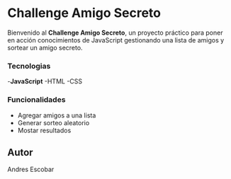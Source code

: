 # Challenge Amigo Secreto

Bienvenido al **Challenge Amigo Secreto**, un proyecto práctico para poner en acción conocimientos de JavaScript gestionando una lista de amigos y sortear un amigo secreto.

### Tecnologias
-**JavaScript**
-HTML
-CSS
  

### Funcionalidades 
- Agregar amigos a una lista
- Generar sorteo aleatorio
- Mostar resultados

## Autor
Andres Escobar
